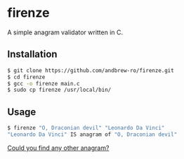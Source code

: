 # firenze

A simple anagram validator written in C.

## Installation

```bash
$ git clone https://github.com/andbrew-ro/firenze.git
$ cd firenze
$ gcc -o firenze main.c
$ sudo cp firenze /usr/local/bin/
```

## Usage

```bash
$ firenze "O, Draconian devil" "Leonardo Da Vinci"
"Leonardo Da Vinci" IS anagram of "O, Draconian devil"
```

[Could you find any other anagram?](https://github.com/andbrew-ro/new-york)
